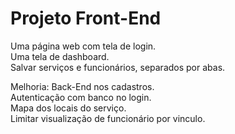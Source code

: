 <h1><b>Projeto Front-End</b></h1>

Uma página web com tela de login.<br>
Uma tela de dashboard.<br>
Salvar serviços e funcionários, separados por abas.<br>


Melhoria: Back-End nos cadastros.<br>
Autenticação com banco no login.<br>
Mapa dos locais do serviço.<br>
Limitar visualização de funcionário por vinculo.<br>
